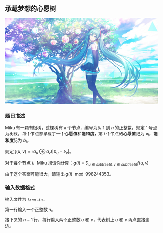 ## 承载梦想的心愿树

![在心愿重合的地方](./card_021_016_normal_compressed.jpg)

### 题目描述

Miku 有一颗有根树，这棵树有 $n$  个节点，编号为从 $1$ 到 $n$ 的正整数，规定 $1$ 号点为树根。每个节点都承载了一个**心愿值**和**饱和度**，第 $i$ 个节点的**心愿值**记为 $a_i$，**饱和度**记为 $b_i$。

规定 $f(u,v)=(a_u\oplus a_v)|b_u-b_v|$。

对于每个节点 $i$，Miku 想请你计算：$g(i)=\sum_{u\in subtree(i),v\in subtree(i)}f(u,v)$

由于这个答案可能很大，请输出 $g(i)\mod998244353$。 

### 输入数据格式

输入文件为 `tree.in`。

第一行输入一个正整数 $n$。

接下来的 $n-1$ 行，每行输入两个正整数 $u$ 和 $v$，代表树上 $u$ 和 $v$ 两点直接连边。